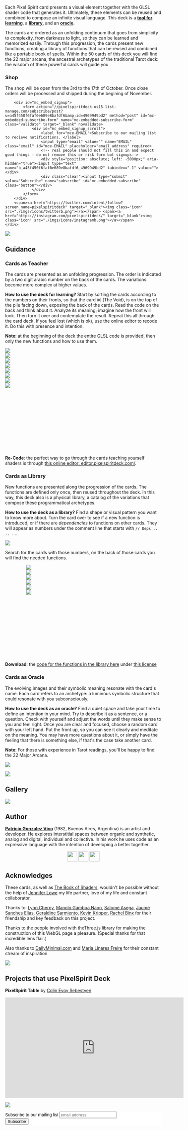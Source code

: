 Each Pixel Spirit card presents a visual element together with the GLSL shader code that generates it. Ultimately, these elements can be reused and combined to compose an infinite visual language. This deck is a [**tool for learning**](#cards-as-teacher), a [**library**](#cards-as-library), and an [**oracle**](#cards-as-oracle).

The cards are ordered as an unfolding continuum that goes from simplicity to complexity, from darkness to light, so they can be learned and memorized easily. Through this progression, the cards present new functions, creating a library of functions that can be reused and combined like a portable book of spells. Within the 50 cards of this deck you will find the 22 major arcana, the ancestral archetypes of the traditional Tarot deck: the wisdom of these powerful cards will guide you.

### Shop

The shop will be open from the 3rd to the 17th of October. Once close orders will be processed and shipped during the begining of November.

<div id="shop" class="centering-panel">
    <div class="centering-element" id='product-component-d9b6f93439a'></div>
    <div class="centering-element newsletter">
        <!-- Begin MailChimp Signup Form -->
        <link href="//cdn-images.mailchimp.com/embedcode/horizontal-slim-10_7.css" rel="stylesheet" type="text/css">
        <style type="text/css">
            #mc_embed_signup{background:#fff; clear:left; font:14px Helvetica,Arial,sans-serif; width:100%;}
            /* Add your own MailChimp form style overrides in your site stylesheet or in this style block.
               We recommend moving this block and the preceding CSS link to the HEAD of your HTML file. */
        </style>

        <div id="mc_embed_signup">
            <form action="//pixelspiritdeck.us15.list-manage.com/subscribe/post?u=a45f450f6faf0e689e8bafdf6&amp;id=4969949bd2" method="post" id="mc-embedded-subscribe-form" name="mc-embedded-subscribe-form" class="validate" target="_blank" novalidate>
                <div id="mc_embed_signup_scroll">
                    <label for="mce-EMAIL">Subscribe to our mailing list to recieve notifications. </label>
                    <input type="email" value="" name="EMAIL" class="email" id="mce-EMAIL" placeholder="email address" required>
                    <!-- real people should not fill this in and expect good things - do not remove this or risk form bot signups-->
                    <div style="position: absolute; left: -5000px;" aria-hidden="true"><input type="text" name="b_a45f450f6faf0e689e8bafdf6_4969949bd2" tabindex="-1" value=""></div>
                    <div class="clear"><input type="submit" value="Subscribe" name="subscribe" id="mc-embedded-subscribe" class="button"></div>
                </div>
            </form>
        </div>
        <span><a href="https://twitter.com/intent/follow?screen_name=pixelspiritdeck" target="_blank"><img class='icon' src="./imgs/icons/twitterb.png"></a></span> <span><a href="https://instagram.com/pixelspiritdeck/" target="_blank"><img class='icon' src="./imgs/icons/instagramb.png"></a></span>
    </div>
    
</div>

![](./imgs/loop.png)

## Guidance

### Cards as Teacher

The cards are presented as an unfolding progression. The order is indicated by a two digit arabic number on the back of the cards. The variations become more complex at higher values.

**How to use the deck for learning?** Start by sorting the cards according to the numbers on their fronts, so that the card `00` (The Void), is on the top of the pile facing down, exposing the back of the cards. Read the code on the back and think about it. Analyze its meaning; imagine how the front will look. Then turn it over and contemplate the result. Repeat this all through the card deck. If you feel lost (which is ok), use the online editor to recode it. Do this with presence and intention.

**Note**: at the beginning of the deck the entire GLSL code is provided, then only the new functions and how to use them.

<div class="cards" style="width: 100%; padding-bottom: 40%;">
<div class="flip-container">
    <div class="flipper">
        <div class="front">
            <img src="./imgs/cards/000-front.png" style="max-width: 100%;">
        </div>
        <div class="back">
            <img src="./imgs/cards/000-back.png" style="max-width: 100%;">
        </div>
    </div>
</div>

<div class="flip-container">
    <div class="flipper">
        <div class="front">
            <img src="./imgs/cards/001-front.png" style="max-width: 100%;">
        </div>
        <div class="back">
            <img src="./imgs/cards/001-back.png" style="max-width: 100%;">
        </div>
    </div>
</div>

<div class="flip-container">
    <div class="flipper">
        <div class="front">
            <img src="./imgs/cards/002-front.png" style="max-width: 100%;">
        </div>
        <div class="back">
            <img src="./imgs/cards/002-back.png" style="max-width: 100%;">
        </div>
    </div>
</div>

<div class="flip-container">
    <div class="flipper">
        <div class="front">
            <img src="./imgs/cards/003-front.png" style="max-width: 100%;">
        </div>
        <div class="back">
            <img src="./imgs/cards/003-back.png" style="max-width: 100%;">
        </div>
    </div>
</div>
</div>

**Re-Code**: the perfect way to go through the cards teaching yourself shaders is through [this online editor: editor.pixelspiritdeck.com/](http://editor.pixelspiritdeck.com/).

### Cards as Library

New functions are presented along the progression of the cards. The functions are defined only once, then reused throughout the deck. In this way, this deck also is a physical library, a catalog of the variations that compose these programmatical archetypes.

**How to use the deck as a library?** Find a shape or visual pattern you want to know more about. Turn the card over to see if a new function is introduced, or if there are *dependencies* to functions on other cards. They will appear as numbers under the comment line that starts with `// Deps .. .. ..`.

![](./imgs/library_cards.png)

Search for the cards with those numbers, on the back of those cards you will find the needed functions.

<div class="cards" style="width: 73%; padding-bottom: 40%; margin: auto;">
<div class="flip-container">
    <div class="flipper">
        <div class="front">
            <img src="./imgs/cards/004-back.png" style="max-width: 100%;">
        </div>
        <div class="back">
            <img src="./imgs/cards/004-front.png" style="max-width: 100%;">
        </div>
    </div>
</div>

<div class="flip-container">
    <div class="flipper">
        <div class="front">
            <img src="./imgs/cards/008-back.png" style="max-width: 100%;">
        </div>
        <div class="back">
            <img src="./imgs/cards/008-front.png" style="max-width: 100%;">
        </div>
    </div>
</div>

<div class="flip-container">
    <div class="flipper">
        <div class="front">
            <img src="./imgs/cards/012-back.png" style="max-width: 100%;">
        </div>
        <div class="back">
            <img src="./imgs/cards/012-front.png" style="max-width: 100%;">
        </div>
    </div>
</div>
</div>

**Download**: the [code for the functions in the library here](https://github.com/patriciogonzalezvivo/PixelSpiritDeck/tree/master/lib) under [this license](https://github.com/patriciogonzalezvivo/PixelSpiritDeck/blob/master/LICENSE)

### Cards as Oracle 

The evolving images and their symbolic meaning resonate with the card's name. Each card refers to an archetype: a luminous symbolic structure that could resonate with you subconsciously.

**How to use the deck as an oracle?** Find a quiet space and take your time to define an intention in your mind. Try to describe it as a sentence, or a question. Check with yourself and adjust the words until they make sense to you and feel right. Once you are clear and focused, choose a random card with your left hand. Put the front up, so you can see it clearly and meditate on the meaning. You may have more questions about it, or simply have the feeling that there is something else, if that's the case take another card.

**Note**: For those with experience in Tarot readings, you'll be happy to find the 22 Major Arcana.

![](./imgs/mayor_arcana.png)

![](./imgs/loop.png)

## Gallery

<div id="gallery"><div id="instafeed"></div></div>

![](./imgs/loop.png)

## Author

[**Patricio Gonzalez Vivo**](http://patriciogonzalezvivo.com) (1982, Buenos Aires, Argentina) is an artist and developer. He explores interstitial spaces between organic and synthetic, analog and digital, individual and collective. In his work he uses code as an expressive language with the intention of developing a better together.

<div class="centering-panel" style="text-align: center;">
<a href="https://twitter.com/intent/follow?screen_name=patriciogv"><img src="./imgs/icons/twitterb.png" width="32" class="icon"/></a>
<a href="https://github.com/patriciogonzalezvivo" target="_blank"><img src="./imgs/icons/github.png" width="32" class="icon"/></a>
<a href="https://vimeo.com/patriciogv" target="_blank"><img src="./imgs/icons/vimeo.png" width="32" class="icon"/></a>
</div>

## Acknowledges

These cards, as well as [The Book of Shaders](http://thebookofshaders.com), wouldn't be possible without the help of [Jennifer Lowe](http://jenlowe.net) my life partner, love of my life and constant collaborator.

Thanks to: [Lynn Cherny](https://twitter.com/arnicas), [Manolo Gamboa Naon](https://twitter.com/manoloidee), [Salome Asega](https://twitter.com/suhlomay), [Jaume Sanches Elias](https://twitter.com/thespite), [Geraldine Sarmiento](https::/twitter.com/sensescape), [Kevin Kripper](https://www.facebook.com/kevin.kripper), [Rachel Binx](https://twitter.com/rachelbinx) for their friendship and key feedback on this project.

Thanks to the people involved with the[Three.js](https://threejs.org/) library for making the construction of this WebGL page a pleasure. (Special thanks for that incredible lens flair.)

Also thanks to [DailyMinimal.com](http://www.dailyminimal.com/) and [Maria Linares Freire](https://twitter.com/LinaresFreire) for their constant stream of inspiration.

![](./imgs/loop.png)

## Projects that use PixelSpirit Deck

**PixelSpirit Table** by [Colin Evoy Sebestyen](http://www.movecraft.com/)

<iframe src="https://player.vimeo.com/video/231285044?title=0&byline=0&portrait=0" width="575" height="323" frameborder="0" webkitAllowFullScreen mozallowfullscreen allowFullScreen></iframe>

![](./imgs/loop.png)

<div id="contact">
    <!-- Begin MailChimp Signup Form -->
    <link href="//cdn-images.mailchimp.com/embedcode/horizontal-slim-10_7.css" rel="stylesheet" type="text/css">
    <style type="text/css">
        #mc_embed_signup{background:#fff; clear:left; font:14px Helvetica,Arial,sans-serif; width:100%;}
        /* Add your own MailChimp form style overrides in your site stylesheet or in this style block.
           We recommend moving this block and the preceding CSS link to the HEAD of your HTML file. */
    </style>
    <div id="mc_embed_signup">
    <form action="//pixelspiritdeck.us15.list-manage.com/subscribe/post?u=a45f450f6faf0e689e8bafdf6&amp;id=4969949bd2" method="post" id="mc-embedded-subscribe-form" name="mc-embedded-subscribe-form" class="validate" target="_blank" novalidate>
        <div id="mc_embed_signup_scroll">
        <label for="mce-EMAIL">Subscribe to our mailing list</label>
        <input type="email" value="" name="EMAIL" class="email" id="mce-EMAIL" placeholder="email address" required>
        <!-- real people should not fill this in and expect good things - do not remove this or risk form bot signups-->
        <div style="position: absolute; left: -5000px;" aria-hidden="true"><input type="text" name="b_a45f450f6faf0e689e8bafdf6_4969949bd2" tabindex="-1" value=""></div>
        <div class="clear"><input type="submit" value="Subscribe" name="subscribe" id="mc-embedded-subscribe" class="button"></div>
        </div>
    </form>
    </div>
    <!--End mc_embed_signup-->
</div>
